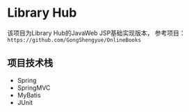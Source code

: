# Library Hub


该项目为Library Hub的JavaWeb JSP基础实现版本，
参考项目：`https://github.com/GongShengyue/OnlineBooks`


## 项目技术栈

- Spring
- SpringMVC
- MyBatis
- JUnit